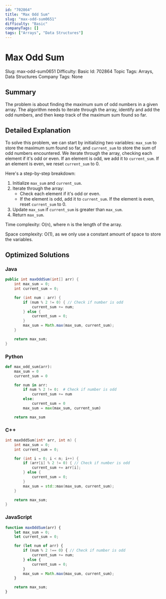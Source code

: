 ```yaml
---
id: "702864"
title: "Max Odd Sum"
slug: "max-odd-sum0651"
difficulty: "Basic"
companyTags: []
tags: ["Arrays", "Data Structures"]
---
```


# Max Odd Sum
Slug: max-odd-sum0651
Difficulty: Basic
Id: 702864
Topic Tags: Arrays, Data Structures
Company Tags: None

## Summary
The problem is about finding the maximum sum of odd numbers in a given array. The algorithm needs to iterate through the array, identify and add the odd numbers, and then keep track of the maximum sum found so far.

## Detailed Explanation

To solve this problem, we can start by initializing two variables: `max_sum` to store the maximum sum found so far, and `current_sum` to store the sum of odd numbers encountered. We iterate through the array, checking each element if it's odd or even. If an element is odd, we add it to `current_sum`. If an element is even, we reset `current_sum` to 0.

Here's a step-by-step breakdown:

1. Initialize `max_sum` and `current_sum`.
2. Iterate through the array:
   - Check each element if it's odd or even.
   - If the element is odd, add it to `current_sum`. If the element is even, reset `current_sum` to 0.
3. Update `max_sum` if `current_sum` is greater than `max_sum`.
4. Return `max_sum`.

Time complexity: O(n), where n is the length of the array.

Space complexity: O(1), as we only use a constant amount of space to store the variables.

## Optimized Solutions

### Java
```java
public int maxOddSum(int[] arr) {
    int max_sum = 0;
    int current_sum = 0;

    for (int num : arr) {
        if (num % 2 != 0) { // Check if number is odd
            current_sum += num;
        } else {
            current_sum = 0;
        }
        max_sum = Math.max(max_sum, current_sum);
    }

    return max_sum;
}
```

### Python
```python
def max_odd_sum(arr):
    max_sum = 0
    current_sum = 0

    for num in arr:
        if num % 2 != 0:  # Check if number is odd
            current_sum += num
        else:
            current_sum = 0
        max_sum = max(max_sum, current_sum)

    return max_sum
```

### C++
```cpp
int maxOddSum(int* arr, int n) {
    int max_sum = 0;
    int current_sum = 0;

    for (int i = 0; i < n; i++) {
        if (arr[i] % 2 != 0) { // Check if number is odd
            current_sum += arr[i];
        } else {
            current_sum = 0;
        }
        max_sum = std::max(max_sum, current_sum);
    }

    return max_sum;
}
```

### JavaScript
```javascript
function maxOddSum(arr) {
    let max_sum = 0;
    let current_sum = 0;

    for (let num of arr) {
        if (num % 2 !== 0) { // Check if number is odd
            current_sum += num;
        } else {
            current_sum = 0;
        }
        max_sum = Math.max(max_sum, current_sum);
    }

    return max_sum;
}
```